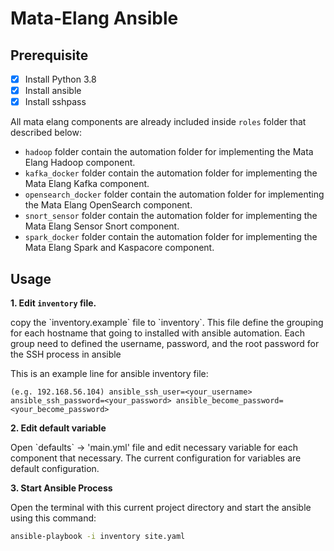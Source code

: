 # Mata-Elang Ansible

## Prerequisite

- [x] Install Python 3.8
- [x] Install ansible
- [x] Install sshpass

All mata elang components are already included inside `roles` folder that described below:

- `hadoop` folder contain the automation folder for implementing the Mata Elang Hadoop component.
- `kafka_docker` folder contain the automation folder for implementing the Mata Elang Kafka component.
- `opensearch_docker` folder contain the automation folder for implementing the Mata Elang  OpenSearch component.
- `snort_sensor` folder contain the automation folder for implementing the Mata Elang Sensor Snort component.
- `spark_docker` folder contain the automation folder for implementing the Mata Elang Spark and Kaspacore component.

## Usage

**1. Edit `inventory` file.**
<p>copy the `inventory.example` file to `inventory`. This file define the grouping for each hostname that going to installed with ansible automation. Each group need to defined the username, password, and the root password for the SSH process in ansible</p>

This is an example line for ansible inventory file:
```
(e.g. 192.168.56.104) ansible_ssh_user=<your_username> ansible_ssh_password=<your_password> ansible_become_password=<your_become_password>
```
**2. Edit default variable**
<p>Open `defaults` -> 'main.yml' file and edit necessary variable for each component that necessary. The current configuration for variables are default configuration.</p>

**3. Start Ansible Process**
<p>Open the terminal with this current project directory and start the ansible using this command:</p>

```bash
ansible-playbook -i inventory site.yaml
```
